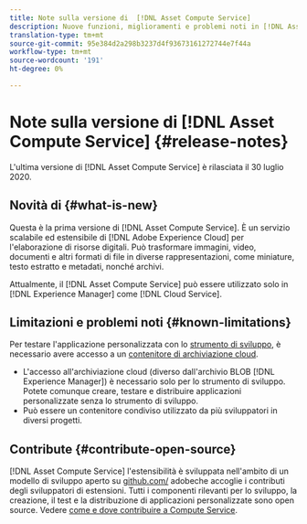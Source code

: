 ```yaml
---
title: Note sulla versione di  [!DNL Asset Compute Service]
description: Nuove funzioni, miglioramenti e problemi noti in [!DNL Asset Compute Service].
translation-type: tm+mt
source-git-commit: 95e384d2a298b3237d4f93673161272744e7f44a
workflow-type: tm+mt
source-wordcount: '191'
ht-degree: 0%

---
```



# Note sulla versione di [!DNL Asset Compute Service] {#release-notes}

L&#39;ultima versione di [!DNL Asset Compute Service] è rilasciata il 30 luglio 2020.

<!--

To test your custom applications with the [developer tool](https://github.com/adobe/asset-compute-devtool), you need access to a [cloud storage container](https://github.com/adobe/asset-compute-devtool#prerequisites). Currently, Adobe supports Azure Blob Storage and AWS S3.

>[!NOTE]
>
>Cloud storage access is only required for using the developer tool. You can still create, test and deploy custom applications with out using the developer tool.
-->

## Novità di {#what-is-new}

Questa è la prima versione di [!DNL Asset Compute Service]. È un servizio scalabile ed estensibile di [!DNL Adobe Experience Cloud] per l&#39;elaborazione di risorse digitali. Può trasformare immagini, video, documenti e altri formati di file in diverse rappresentazioni, come miniature, testo estratto e metadati, nonché archivi.

Attualmente, il [!DNL Asset Compute Service] può essere utilizzato solo in [!DNL Experience Manager] come [!DNL Cloud Service].

## Limitazioni e problemi noti {#known-limitations}

Per testare l&#39;applicazione personalizzata con lo [strumento di sviluppo](https://github.com/adobe/asset-compute-devtool), è necessario avere accesso a un [contenitore di archiviazione cloud](https://github.com/adobe/asset-compute-devtool#prerequisites).

* L&#39;accesso all&#39;archiviazione cloud (diverso dall&#39;archivio BLOB [!DNL Experience Manager]) è necessario solo per lo strumento di sviluppo. Potete comunque creare, testare e distribuire applicazioni personalizzate senza lo strumento di sviluppo.
* Può essere un contenitore condiviso utilizzato da più sviluppatori in diversi progetti.

## Contribute {#contribute-open-source}

[!DNL Asset Compute Service] l&#39;estensibilità è sviluppata nell&#39;ambito di un modello di sviluppo aperto su  [github.com/](https://github.com/adobe) adobeche accoglie i contributi degli sviluppatori di estensioni. Tutti i componenti rilevanti per lo sviluppo, la creazione, il test e la distribuzione di applicazioni personalizzate sono open source. Vedere [come e dove contribuire a Compute Service](contribute-to-compute-service.md).

<!-- **TBD:**
* Are we versioning the releases?
* Is there any compatibility information to be added? With Project Firefly versions, or AEMaaCS releases, or other offerings/integrations such as InDesign Server?
-->
